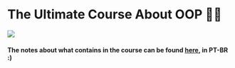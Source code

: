# The Ultimate Course About OOP 🥳🖖

![](https://media4.giphy.com/media/cge9nG7e7wKWbMm9cY/giphy.gif?cid=790b76112f364991916c4777665e3af7f3e992e12c3e5525&rid=giphy.gif&ct=g)


#### The notes about what contains in the course can be found [here](https://github.com/majuliah/ultimatePOOcSharp/blob/master/NotesAbout.md), in PT-BR :)
